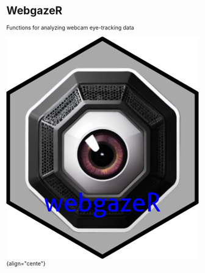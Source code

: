 # WebgazeR

Functions for analyzing webcam eye-tracking data

![](webgazeR_hex_sticker.png){align="cente"}
